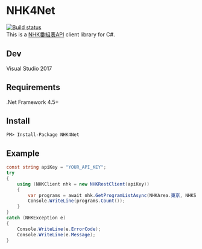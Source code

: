 # NHK4Net
[![Build status](https://ci.appveyor.com/api/projects/status/66x3hux7575h1x8d?svg=true)](https://ci.appveyor.com/project/monmaru/nhk4net)  
This is a [NHK番組表API](http://api-portal.nhk.or.jp/) client library for C#.  

## Dev
Visual Studio 2017  

## Requirements
.Net Framework 4.5+

## Install
```
PM> Install-Package NHK4Net
```
## Example
```csharp
const string apiKey = "YOUR_API_KEY";
try
{
    using (NHKClient nhk = new NHKRestClient(apiKey))
    {
        var programs = await nhk.GetProgramListAsync(NHKArea.東京, NHKService.総合1, DateTime.Today);
        Console.WriteLine(programs.Count());
    }
}
catch (NHKException e)
{
    Console.WriteLine(e.ErrorCode);
    Console.WriteLine(e.Message);
}
```
